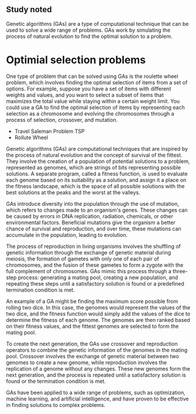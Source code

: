 ## Study noted


Genetic algorithms (GAs) are a type of computational technique that can be used to solve a wide range of problems. GAs work by simulating the process of natural evolution to find the optimal solution to a problem.



# Optimial selection problems 

One type of problem that can be solved using GAs is the roulette wheel problem, which involves finding the optimal selection of items from a set of options. For example, suppose you have a set of items with different weights and values, and you want to select a subset of items that maximizes the total value while staying within a certain weight limit. You could use a GA to find the optimal selection of items by representing each selection as a chromosome and evolving the chromosomes through a process of selection, crossover, and mutation. <br>

* Travel Saleman Problem TSP
* Rollute Wheel



Genetic algorithms (GAs) are computational techniques that are inspired by the process of natural evolution and the concept of survival of the fittest. They involve the creation of a population of potential solutions to a problem, represented as genomes, which are strings of bits representing possible solutions. A separate program, called a fitness function, is used to evaluate each genome based on its suitability as a solution, and assign it a place on the fitness landscape, which is the space of all possible solutions with the best solutions at the peaks and the worst at the valleys.

GAs introduce diversity into the population through the use of mutation, which refers to changes made to an organism's genes. These changes can be caused by errors in DNA replication, radiation, chemicals, or other environmental factors. Beneficial mutations give the organism a better chance of survival and reproduction, and over time, these mutations can accumulate in the population, leading to evolution.

The process of reproduction in living organisms involves the shuffling of genetic information through the exchange of genetic material during meiosis, the formation of gametes with only one of each pair of chromosomes, and the fusion of these gametes to form a zygote with the full complement of chromosomes. GAs mimic this process through a three-step process: generating a mating pool, creating a new population, and repeating these steps until a satisfactory solution is found or a predefined termination condition is met.

An example of a GA might be finding the maximum score possible from rolling two dice. In this case, the genomes would represent the values of the two dice, and the fitness function would simply add the values of the dice to determine the fitness of each genome. The genomes are then ranked based on their fitness values, and the fittest genomes are selected to form the mating pool.

To create the next generation, the GAs use crossover and reproduction operators to combine the genetic information of the genomes in the mating pool. Crossover involves the exchange of genetic material between two genomes to create a new genome, while reproduction involves the replication of a genome without any changes. These new genomes form the next generation, and the process is repeated until a satisfactory solution is found or the termination condition is met.

GAs have been applied to a wide range of problems, such as optimization, machine learning, and artificial intelligence, and have proven to be effective in finding solutions to complex problems.



